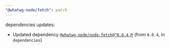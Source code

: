 ```yaml
---
"@whatwg-node/fetch": patch
---
```

dependencies updates:
  - Updated dependency [`@whatwg-node/node-fetch@^0.0.4` ↗︎](https://www.npmjs.com/package/@whatwg-node/node-fetch/v/0.0.4) (from `0.0.4`, in `dependencies`)
